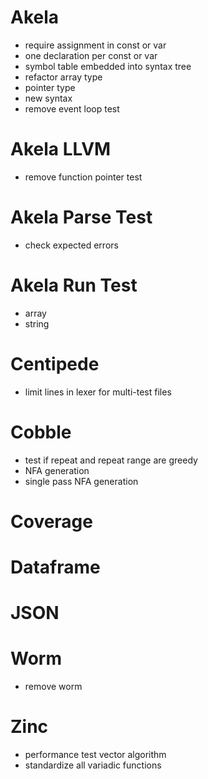 # Akela
* require assignment in const or var
* one declaration per const or var
* symbol table embedded into syntax tree
* refactor array type
* pointer type
* new syntax
* remove event loop test

# Akela LLVM
* remove function pointer test

# Akela Parse Test
* check expected errors

# Akela Run Test
* array
* string

# Centipede
* limit lines in lexer for multi-test files

# Cobble
* test if repeat and repeat range are greedy
* NFA generation
* single pass NFA generation

# Coverage

# Dataframe

# JSON

# Worm
* remove worm

# Zinc
* performance test vector algorithm
* standardize all variadic functions